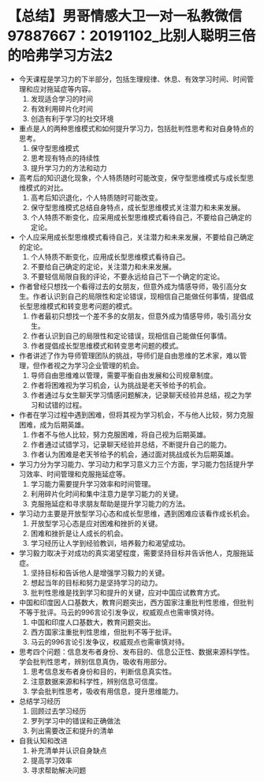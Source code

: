 # 【总结】男哥情感大卫一对一私教微信97887667：20191102_比别人聪明三倍的哈弗学习方法2

-   今天课程是学习力的下半部分，包括生理规律、休息、有效学习时间、时间管理和应对拖延症等内容。
    1.  发现适合学习的时间
    2.  有效利用碎片化时间
    3.  创造有利于学习的社交环境
-   重点是人的两种思维模式和如何提升学习力，包括批判性思考和对自身特点的思考。
    1.  保守型思维模式
    2.  思考现有特点的持续性
    3.  提升学习力的方法和动力
-   高考后的知识退化现象，个人特质随时可能改变，保守型思维模式与成长型思维模式的对比。
    1.  高考后知识退化，个人特质随时可能改变。
    2.  保守型思维模式总结自身特点，成长型思维模式关注潜力和未来发展。
    3.  个人特质不断变化，应采用成长型思维模式看待自己，不要给自己确定的定论。
-   个人应采用成长型思维模式看待自己，关注潜力和未来发展，不要给自己确定的定论。
    1.  个人特质不断变化，应用成长型思维模式看待自己。
    2.  不要给自己确定的定论，关注潜力和未来发展。
    3.  不要轻信局限自我的评论，不要永远给自己下一个确定的定论。
-   作者曾经只想找一个看得过去的女朋友，但意外成为情感导师，吸引高分女生。作者认识到自己的局限性和定论错误，现相信自己能做任何事情，提倡成长型思维模式和转变思考问题的模式。
    1.  作者最初只想找一个差不多的女朋友，但意外成为情感导师，吸引高分女生。
    2.  作者认识到自己的局限性和定论错误，现相信自己能做任何事情。
    3.  作者提倡成长型思维模式和转变思考问题的模式。
-   作者讲述了作为导师管理团队的挑战，导师们是自由思维的艺术家，难以管理，但作者视之为学习企业管理的机会。
    1.  导师自由思维难以管理，需要平衡自由发展和公司规章制度。
    2.  作者将困难视为学习机会，认为挑战是老天爷给予的机会。
    3.  作者通过与女生聊天学习情感问题解决，记录聊天经验并总结，视之为学习和试错的过程。
-   作者在学习过程中遇到困难，但将其视为学习机会，不与他人比较，努力克服困难，成为后期英雄。
    1.  作者不与他人比较，努力克服困难，将自己视为后期英雄。
    2.  作者通过试错学习，记录聊天经验并总结，不断提升自己的能力。
    3.  作者认为困难是老天爷给予的机会，通过面对挑战成长为后期英雄。
-   学习力分为学习能力、学习动力和学习意义力三个方面，学习能力包括提升学习效率、时间管理和克服拖延症等。
    1.  学习能力需要提升学习效率和时间管理。
    2.  利用碎片化时间和集中注意力是学习能力的关键。
    3.  克服拖延症和寻求朋友帮助是提升学习能力的方法。
-   学习动力主要是开放型学习心态和成长型思维，遇到困难应该看作成长机会。
    1.  开放型学习心态是应对困难和挫折的关键。
    2.  困难和挫折是让人成长的机会。
    3.  学习经历让人学到经验教训，培养毅力和渴望成功。
-   学习毅力取决于对成功的真实渴望程度，需要坚持目标并告诉他人，克服拖延症。
    1.  坚持目标和告诉他人是增强学习毅力的关键。
    2.  想起当年的目标和努力是坚持学习的动力。
    3.  批判性思维是找到学习和提升的关键，应对中国应试教育方式。
-   中国和印度因人口基数大，教育问题突出，西方国家注重批判性思维，但批判不等于批评。马云的996言论引发争议，权威观点也需审慎对待。
    1.  中国和印度人口基数大，教育问题突出。
    2.  西方国家注重批判性思维，但批判不等于批评。
    3.  马云的996言论引发争议，权威观点也需审慎对待。
-   思考四个问题：信息发布者身份、发布目的、信息公正性、数据来源科学性。学会批判性思考，辨别信息真伪，吸收有用部分。
    1.  思考信息发布者身份和目的，判断信息真实性。
    2.  注意数据来源和科学性，辨别信息可信度。
    3.  学会批判性思考，吸收有用信息，提升思维能力。
-   总结学习经历
    1.  回顾过去学习经历
    2.  罗列学习中的错误和正确做法
    3.  列出需要改正和提升的清单
-   自我认知和改进
    1.  补充清单并认识自身缺点
    2.  提高学习效率
    3.  寻求帮助解决问题